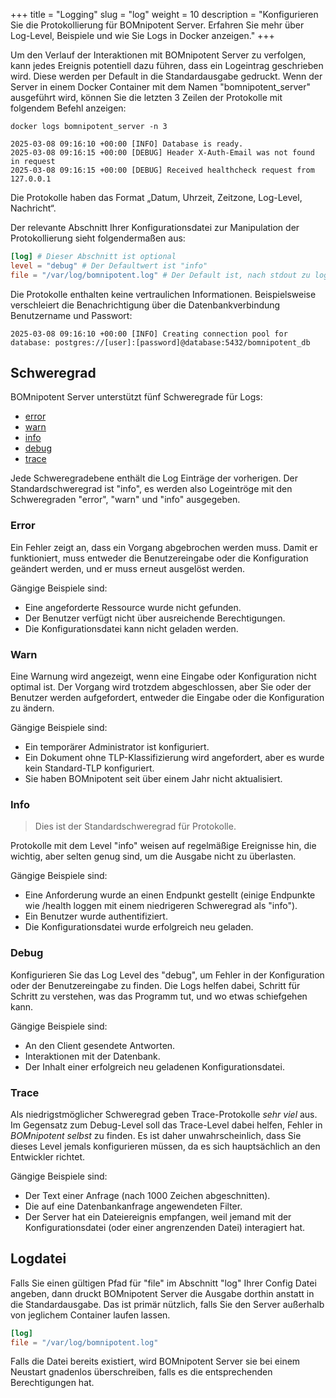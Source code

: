 +++
title = "Logging"
slug = "log"
weight = 10
description = "Konfigurieren Sie die Protokollierung für BOMnipotent Server. Erfahren Sie mehr über Log-Level, Beispiele und wie Sie Logs in Docker anzeigen."
+++

Um den Verlauf der Interaktionen mit BOMnipotent Server zu verfolgen, kann jedes Ereignis potentiell dazu führen, dass ein Logeintrag geschrieben wird. Diese werden per Default in die Standardausgabe gedruckt. Wenn der Server in einem Docker Container mit dem Namen "bomnipotent_server" ausgeführt wird, können Sie die letzten 3 Zeilen der Protokolle mit folgendem Befehl anzeigen:
```
docker logs bomnipotent_server -n 3
```
``` {wrap="false" title="output"}
2025-03-08 09:16:10 +00:00 [INFO] Database is ready.
2025-03-08 09:16:15 +00:00 [DEBUG] Header X-Auth-Email was not found in request
2025-03-08 09:16:15 +00:00 [DEBUG] Received healthcheck request from 127.0.0.1
```

Die Protokolle haben das Format „Datum, Uhrzeit, Zeitzone, Log-Level, Nachricht“.

Der relevante Abschnitt Ihrer Konfigurationsdatei zur Manipulation der Protokollierung sieht folgendermaßen aus:
```toml
[log] # Dieser Abschnitt ist optional
level = "debug" # Der Defaultwert ist "info"
file = "/var/log/bomnipotent.log" # Der Default ist, nach stdout zu loggen
```

Die Protokolle enthalten keine vertraulichen Informationen. Beispielsweise verschleiert die Benachrichtigung über die Datenbankverbindung Benutzername und Passwort:
``` {wrap="false" title="output"}
2025-03-08 09:16:10 +00:00 [INFO] Creating connection pool for database: postgres://[user]:[password]@database:5432/bomnipotent_db
```

## Schweregrad

BOMnipotent Server unterstützt fünf Schweregrade für Logs:
- [error](#error)
- [warn](#warn)
- [info](#info)
- [debug](#debug)
- [trace](#trace)

Jede Schweregradebene enthält die Log Einträge der vorherigen. Der Standardschweregrad ist "info", es werden also Logeintröge mit den Schweregraden "error", "warn" und "info" ausgegeben.

### Error

Ein Fehler zeigt an, dass ein Vorgang abgebrochen werden muss. Damit er funktioniert, muss entweder die Benutzereingabe oder die Konfiguration geändert werden, und er muss erneut ausgelöst werden.

Gängige Beispiele sind:
- Eine angeforderte Ressource wurde nicht gefunden.
- Der Benutzer verfügt nicht über ausreichende Berechtigungen.
- Die Konfigurationsdatei kann nicht geladen werden.

### Warn

Eine Warnung wird angezeigt, wenn eine Eingabe oder Konfiguration nicht optimal ist. Der Vorgang wird trotzdem abgeschlossen, aber Sie oder der Benutzer werden aufgefordert, entweder die Eingabe oder die Konfiguration zu ändern.

Gängige Beispiele sind:
- Ein temporärer Administrator ist konfiguriert.
- Ein Dokument ohne TLP-Klassifizierung wird angefordert, aber es wurde kein Standard-TLP konfiguriert.
- Sie haben BOMnipotent seit über einem Jahr nicht aktualisiert.

### Info

> Dies ist der Standardschweregrad für Protokolle.

Protokolle mit dem Level "info" weisen auf regelmäßige Ereignisse hin, die wichtig, aber selten genug sind, um die Ausgabe nicht zu überlasten.

Gängige Beispiele sind:
- Eine Anforderung wurde an einen Endpunkt gestellt (einige Endpunkte wie /health loggen mit einem niedrigeren Schweregrad als "info").
- Ein Benutzer wurde authentifiziert.
- Die Konfigurationsdatei wurde erfolgreich neu geladen.

### Debug

Konfigurieren Sie das Log Level des "debug", um Fehler in der Konfiguration oder der Benutzereingabe zu finden. Die Logs helfen dabei, Schritt für Schritt zu verstehen, was das Programm tut, und wo etwas schiefgehen kann.

Gängige Beispiele sind:
- An den Client gesendete Antworten.
- Interaktionen mit der Datenbank.
- Der Inhalt einer erfolgreich neu geladenen Konfigurationsdatei.

### Trace

Als niedrigstmöglicher Schweregrad geben Trace-Protokolle *sehr viel* aus. Im Gegensatz zum Debug-Level soll das Trace-Level dabei helfen, Fehler in *BOMnipotent selbst* zu finden. Es ist daher unwahrscheinlich, dass Sie dieses Level jemals konfigurieren müssen, da es sich hauptsächlich an den Entwickler richtet.

Gängige Beispiele sind:
- Der Text einer Anfrage (nach 1000 Zeichen abgeschnitten).
- Die auf eine Datenbankanfrage angewendeten Filter.
- Der Server hat ein Dateiereignis empfangen, weil jemand mit der Konfigurationsdatei (oder einer angrenzenden Datei) interagiert hat.

## Logdatei

Falls Sie einen gültigen Pfad für "file" im Abschnitt "log" Ihrer Config Datei angeben, dann druckt BOMnipotent Server die Ausgabe dorthin anstatt in die Standardausgabe. Das ist primär nützlich, falls Sie den Server außerhalb von jeglichem Container laufen lassen.

```toml
[log]
file = "/var/log/bomnipotent.log"
```

Falls die Datei bereits existiert, wird BOMnipotent Server sie bei einem Neustart gnadenlos überschreiben, falls es die entsprechenden Berechtigungen hat.
